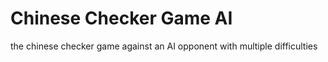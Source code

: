 # Chinese Checker Game AI
 the chinese checker game against an AI opponent with multiple difficulties
